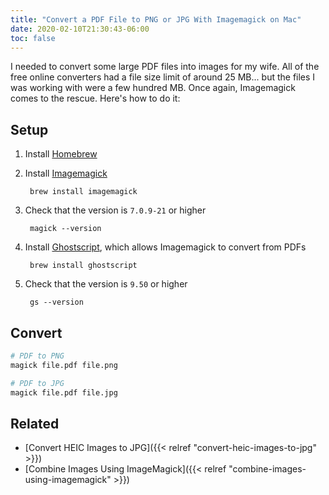 ```yaml
---
title: "Convert a PDF File to PNG or JPG With Imagemagick on Mac"
date: 2020-02-10T21:30:43-06:00
toc: false
---
```


I needed to convert some large PDF files into images for my wife. All of the free online converters had a file size limit of around 25 MB... but the files I was working with were a few hundred MB. Once again, Imagemagick comes to the rescue. Here's how to do it:

## Setup

1. Install [Homebrew](https://brew.sh/)
1. Install [Imagemagick](https://imagemagick.org/index.php)

        brew install imagemagick

1. Check that the version is `7.0.9-21` or higher

        magick --version

1. Install [Ghostscript](https://www.ghostscript.com/), which allows Imagemagick to convert from PDFs

        brew install ghostscript

1. Check that the version is `9.50` or higher

        gs --version

## Convert

```bash
# PDF to PNG
magick file.pdf file.png

# PDF to JPG
magick file.pdf file.jpg
```

## Related

- [Convert HEIC Images to JPG]({{< relref "convert-heic-images-to-jpg" >}})
- [Combine Images Using ImageMagick]({{< relref "combine-images-using-imagemagick" >}})
